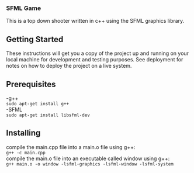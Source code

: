 ### SFML Game
This is a top down shooter written in c++ using the SFML graphics library.

## Getting Started
These instructions will get you a copy of the project up and running on your local machine for development and testing purposes. See deployment for notes on how to deploy the project on a live system.

## Prerequisites
-g++\
```sudo apt-get install g++```\
-SFML\
```sudo apt-get install libsfml-dev```

## Installing
compile the main.cpp file into a main.o file using g++:\
```g++ -c main.cpp```\
compile the main.o file into an executable called window using g++:\
```g++ main.o -o window -lsfml-graphics -lsfml-window -lsfml-system```

